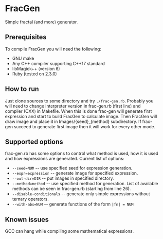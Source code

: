 # FracGen
Simple fractal (and more) generator.

## Prerequisites
To compile FracGen you will need the following:
* GNU make
* Any C++ compiler supporting C++17 standard
* libMagick++ (version 6)
* Ruby (tested on 2.3.0)

## How to run
Just clone sources to some directory and try `./frac-gen.rb`. Probably you will need to change interpreter version in frac-gen.rb (first line) and compiler (CXX) in Makefile. When this is done frac-gen will generate first expression and start to build FracGen to calculate image. Then FracGen will draw image and place it in Images/{seed}_{method} subdirectory. If frac-gen succeed to generate first image then it will work for every other mode.

## Supported options
frac-gen.rb has some options to control what method is used, how it is used and how expressions are generated. Current list of options:
* `--seed=NUM` -- use specified seed for expression generation.
* `--expr=expression` -- generate image for specified expression.
* `--out-dir=DIR` -- put images in specified directory.
* `--method=method` -- use specified method for generation. List of available methods can be seen in frac-gen.rb (starting from line 26).
* `--disable-conditionals` -- generate only simple expressions without ternary operators.
* `--with-abs=NUM` -- generate functions of the form `|fn| = NUM`

## Known issues
GCC can hang while compiling some mathematical expressions.
